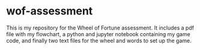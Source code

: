 # wof-assessment
This is my repository for the Wheel of Fortune assessment. It includes a pdf file with my flowchart, a python and jupyter notebook containing my game code, and finally two text files for the wheel and words to set up the game.

